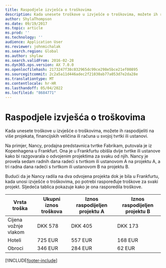 ```yaml
---
title: Raspodjele izvješća o troškovima
description: Kada unesete troškove u izvješće o troškovima, možete ih raspodijeliti na više projekata, pravnih osoba ili računa u svojoj tvrtki ili ustanovi.
author: ShylaThompson
ms.date: 09/19/2017
ms.topic: article
ms.prod: ''
ms.technology: ''
audience: Application User
ms.reviewer: johnmichalak
ms.search.region: Global
ms.author: shylaw
ms.search.validFrom: 2016-02-28
ms.dyn365.ops.version: AX 7.0.0
ms.openlocfilehash: 2173247f38c032965dc99ce298e5bce21ef00895
ms.sourcegitcommit: 2c2a5a11d446adec2f21030ab77a053d7e2da28e
ms.translationtype: MT
ms.contentlocale: hr-HR
ms.lasthandoff: 05/04/2022
ms.locfileid: "8684771"
---
```

# <a name="expense-report-distributions"></a>Raspodjele izvješća o troškovima

Kada unesete troškove u izvješće o troškovima, možete ih raspodijeliti na više projekata, financijskih veličina ili računa u svojoj tvrtki ili ustanovi.

Na primjer, Nancy, prodajna predstavnica tvrtke Fabrikam, putovala je iz Kopenhagena u Frankfurt. Ona je u Frankfurtu obišla dvije tvrtke ili ustanove kako bi razgovarala o odvojenim projektima za svaku od njih. Nancy je provela sedam radnih dana radeći s tvrtkom ili ustanovom A na projektu A, a tri radna dana radeći s tvrtkom ili ustanovom B na projektu B.

Budući da je Nancy radila na dva odvojena projekta dok je bila u Frankfurtu, kada unosi izvješće o troškovima, po potrebi raspoređuje troškove za svaki projekt. Sljedeća tablica pokazuje kako je ona rasporedila troškove.


| Vrsta troška | Ukupni iznos troškova|Iznos raspodijeljen projektu A| Iznos raspodijeljen projektu B |
|--------------|---------------------|-------------------------------|---------------------------------|
|Cijena vožnje vlakom   |DKK 578              |DKK 405                        |DKK 173                          |
|Hoteli         |725 EUR              |557 EUR                        |168 EUR                          |
|Obroci         |346 EUR              |284 EUR                        |62 EUR                           |



[!INCLUDE[footer-include](../includes/footer-banner.md)]